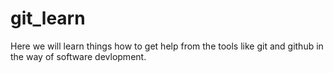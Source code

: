 # git_learn

Here we will learn things how to get help from the tools like git and github
in the way of software devlopment.
